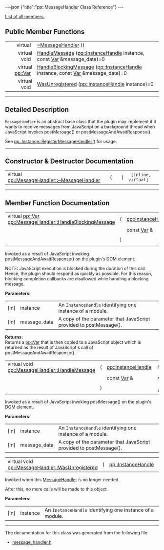 ---json {"title":"pp::MessageHandler Class Reference"} ---

[List of all members.](/docs/native-client/pepper_beta/cpp/classpp_1_1_message_handler-members/)

## Public Member Functions

<table><tbody><tr class="odd"><td style="text-align: right;">virtual </td><td><a href="/docs/native-client/pepper_beta/cpp/classpp_1_1_message_handler#a7dca8d4b899382782aaa163fb2654b83" class="el">~MessageHandler</a> ()</td></tr><tr class="even"><td style="text-align: right;">virtual void </td><td><a href="/docs/native-client/pepper_beta/cpp/classpp_1_1_message_handler#a1040f95297420067a69000612bbe6c06" class="el">HandleMessage</a> (<a href="/docs/native-client/pepper_beta/cpp/classpp_1_1_instance_handle/" class="el">pp::InstanceHandle</a> instance, const <a href="/docs/native-client/pepper_beta/cpp/classpp_1_1_var/" class="el">Var</a> &amp;message_data)=0</td></tr><tr class="odd"><td style="text-align: right;">virtual <a href="/docs/native-client/pepper_beta/cpp/classpp_1_1_var/" class="el">pp::Var</a> </td><td><a href="/docs/native-client/pepper_beta/cpp/classpp_1_1_message_handler#a37212226dba86f1bf900016116fabdfe" class="el">HandleBlockingMessage</a> (<a href="/docs/native-client/pepper_beta/cpp/classpp_1_1_instance_handle/" class="el">pp::InstanceHandle</a> instance, const <a href="/docs/native-client/pepper_beta/cpp/classpp_1_1_var/" class="el">Var</a> &amp;message_data)=0</td></tr><tr class="even"><td style="text-align: right;">virtual void </td><td><a href="/docs/native-client/pepper_beta/cpp/classpp_1_1_message_handler#ac19edb6318796c337865e39d764ed322" class="el">WasUnregistered</a> (<a href="/docs/native-client/pepper_beta/cpp/classpp_1_1_instance_handle/" class="el">pp::InstanceHandle</a> instance)=0</td></tr></tbody></table>

---

<span id="details" class="anchor" style="margin: 0;"></span>

## Detailed Description

`MessageHandler` is an abstract base class that the plugin may implement if it wants to receive messages from JavaScript on a background thread when JavaScript invokes postMessage() or postMessageAndAwaitResponse().

See <a href="/docs/native-client/pepper_beta/cpp/classpp_1_1_instance#a5b5b1a66eda2d0e6884de8f7e25e2346" class="el" title="Dev-Channel Only.">pp::Instance::RegisterMessageHandler()</a> for usage.

---

## Constructor & Destructor Documentation

<span id="a7dca8d4b899382782aaa163fb2654b83" class="anchor" style="margin: 0;"></span>

<table><tbody><tr class="odd"><td>virtual <a href="/docs/native-client/pepper_beta/cpp/classpp_1_1_message_handler#a7dca8d4b899382782aaa163fb2654b83" class="el">pp::MessageHandler::~MessageHandler</a></td><td>(</td><td></td><td>)</td><td><code> [inline, virtual]</code></td></tr></tbody></table>

---

## Member Function Documentation

<span id="a37212226dba86f1bf900016116fabdfe" class="anchor" style="margin: 0;"></span>

<table><tbody><tr class="odd"><td>virtual <a href="/docs/native-client/pepper_beta/cpp/classpp_1_1_var/" class="el">pp::Var</a> <a href="/docs/native-client/pepper_beta/cpp/classpp_1_1_message_handler#a37212226dba86f1bf900016116fabdfe" class="el">pp::MessageHandler::HandleBlockingMessage</a></td><td>(</td><td><a href="/docs/native-client/pepper_beta/cpp/classpp_1_1_instance_handle/" class="el">pp::InstanceHandle</a> </td><td><em>instance</em>,</td></tr><tr class="even"><td></td><td></td><td>const <a href="/docs/native-client/pepper_beta/cpp/classpp_1_1_var/" class="el">Var</a> &amp; </td><td><em>message_data</em> </td></tr><tr class="odd"><td></td><td>)</td><td></td><td><code> [pure virtual]</code></td></tr></tbody></table>

Invoked as a result of JavaScript invoking postMessageAndAwaitResponse() on the plugin's DOM element.

NOTE: JavaScript execution is blocked during the duration of this call. Hence, the plugin should respond as quickly as possible. For this reason, blocking completion callbacks are disallowed while handling a blocking message.

**Parameters:**

<table><tbody><tr class="odd"><td>[in]</td><td>instance</td><td>An <code>InstanceHandle</code> identifying one instance of a module.</td></tr><tr class="even"><td>[in]</td><td>message_data</td><td>A copy of the parameter that JavaScript provided to postMessage().</td></tr></tbody></table>

<!-- -->

**Returns:**  
Returns a <a href="/docs/native-client/pepper_beta/cpp/classpp_1_1_var/" class="el" title="A generic type used for passing data types between the module and the page.">pp::Var</a> that is then copied to a JavaScript object which is returned as the result of JavaScript's call of postMessageAndAwaitResponse().

<span id="a1040f95297420067a69000612bbe6c06" class="anchor" style="margin: 0;"></span>

<table><tbody><tr class="odd"><td>virtual void <a href="/docs/native-client/pepper_beta/cpp/classpp_1_1_message_handler#a1040f95297420067a69000612bbe6c06" class="el">pp::MessageHandler::HandleMessage</a></td><td>(</td><td><a href="/docs/native-client/pepper_beta/cpp/classpp_1_1_instance_handle/" class="el">pp::InstanceHandle</a> </td><td><em>instance</em>,</td></tr><tr class="even"><td></td><td></td><td>const <a href="/docs/native-client/pepper_beta/cpp/classpp_1_1_var/" class="el">Var</a> &amp; </td><td><em>message_data</em> </td></tr><tr class="odd"><td></td><td>)</td><td></td><td><code> [pure virtual]</code></td></tr></tbody></table>

Invoked as a result of JavaScript invoking postMessage() on the plugin's DOM element.

**Parameters:**

<table><tbody><tr class="odd"><td>[in]</td><td>instance</td><td>An <code>InstanceHandle</code> identifying one instance of a module.</td></tr><tr class="even"><td>[in]</td><td>message_data</td><td>A copy of the parameter that JavaScript provided to postMessage().</td></tr></tbody></table>

<span id="ac19edb6318796c337865e39d764ed322" class="anchor" style="margin: 0;"></span>

<table><tbody><tr class="odd"><td>virtual void <a href="/docs/native-client/pepper_beta/cpp/classpp_1_1_message_handler#ac19edb6318796c337865e39d764ed322" class="el">pp::MessageHandler::WasUnregistered</a></td><td>(</td><td><a href="/docs/native-client/pepper_beta/cpp/classpp_1_1_instance_handle/" class="el">pp::InstanceHandle</a> </td><td><em>instance</em></td><td>)</td><td><code> [pure virtual]</code></td></tr></tbody></table>

Invoked when this <a href="/docs/native-client/pepper_beta/cpp/classpp_1_1_message_handler/" class="el" title="MessageHandler is an abstract base class that the plugin may implement if it wants to receive message...">MessageHandler</a> is no longer needed.

After this, no more calls will be made to this object.

**Parameters:**

<table><tbody><tr class="odd"><td>[in]</td><td>instance</td><td>An <code>InstanceHandle</code> identifying one instance of a module.</td></tr></tbody></table>

---

The documentation for this class was generated from the following file:

- <a href="/docs/native-client/pepper_beta/cpp/message__handler_8h/" class="el">message_handler.h</a>

